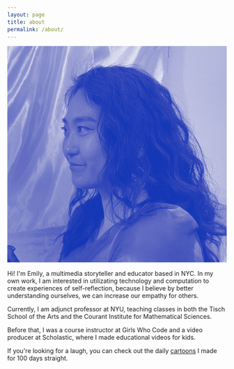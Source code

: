 ```yaml
---
layout: page
title: about
permalink: /about/
---
```


<img class="pro-pic" src="{{ site.baseurl }}/../images/pro-pic.jpg" alt="photo of Emily Zhao">

Hi! I'm Emily, a multimedia storyteller and educator based in NYC. In my own work, I am interested in utilizating technology and computation to create experiences of self-reflection, because I believe by better understanding ourselves, we can increase our empathy for others.

Currently, I am adjunct professor at NYU, teaching classes in both the Tisch School of the Arts and the Courant Institute for Mathematical Sciences. 

Before that, I was a course instructor at Girls Who Code and a video producer at Scholastic, where I made educational videos for kids. 

If you're looking for a laugh, you can check out the daily [cartoons](https://www.instagram.com/everydaysajoke/) I made for 100 days straight.
